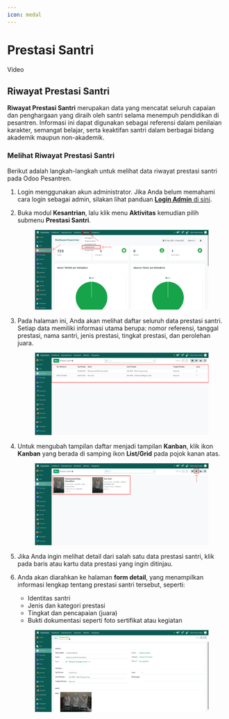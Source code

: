 ```yaml
---
icon: medal
---
```


# Prestasi Santri

Video

## Riwayat Prestasi Santri

**Riwayat Prestasi Santri** merupakan data yang mencatat seluruh capaian dan penghargaan yang diraih oleh santri selama menempuh pendidikan di pesantren. Informasi ini dapat digunakan sebagai referensi dalam penilaian karakter, semangat belajar, serta keaktifan santri dalam berbagai bidang akademik maupun non-akademik.

### Melihat Riwayat Prestasi Santri

Berikut adalah langkah-langkah untuk melihat data riwayat prestasi santri pada Odoo Pesantren.

1. Login menggunakan akun administrator. Jika Anda belum memahami cara login sebagai admin, silakan lihat panduan [**Login Admin** di sini](../../panduan-login/login-admin.md).
2.  Buka modul **Kesantrian**, lalu klik menu **Aktivitas** kemudian pilih submenu **Prestasi Santri**.

    <figure><img src="../../.gitbook/assets/images-639 (1).png" alt=""><figcaption></figcaption></figure>


3.  Pada halaman ini, Anda akan melihat daftar seluruh data prestasi santri. Setiap data memiliki informasi utama berupa: nomor referensi, tanggal prestasi, nama santri, jenis prestasi, tingkat prestasi, dan perolehan juara.

    <figure><img src="../../.gitbook/assets/images-640 (1).png" alt=""><figcaption></figcaption></figure>


4.  Untuk mengubah tampilan daftar menjadi tampilan **Kanban**, klik ikon **Kanban** yang berada di samping ikon **List/Grid** pada pojok kanan atas.

    <figure><img src="../../.gitbook/assets/images-641.png" alt=""><figcaption></figcaption></figure>


5. Jika Anda ingin melihat detail dari salah satu data prestasi santri, klik pada baris atau kartu data prestasi yang ingin ditinjau.
6.  Anda akan diarahkan ke halaman **form detail**, yang menampilkan informasi lengkap tentang prestasi santri tersebut, seperti:

    * Identitas santri
    * Jenis dan kategori prestasi
    * Tingkat dan pencapaian (juara)
    * Bukti dokumentasi seperti foto sertifikat atau kegiatan

    <figure><img src="../../.gitbook/assets/images-642.png" alt=""><figcaption></figcaption></figure>
